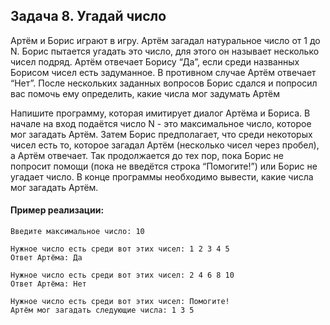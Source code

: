 ## Задача 8. Угадай число
Артём и Борис играют в игру. Артём загадал натуральное число от 1 до N. Борис пытается угадать это число, для этого он называет несколько чисел подряд. Артём отвечает Борису “Да”, если среди названных Борисом чисел есть задуманное. В противном случае Артём отвечает “Нет”. После нескольких заданных вопросов Борис сдался и попросил вас помочь ему определить, какие числа мог задумать Артём

Напишите программу, которая имитирует диалог Артёма и Бориса. В начале на вход подаётся число N - это максимальное число, которое мог загадать Артём. Затем Борис предполагает, что среди некоторых чисел есть то, которое загадал Артём (несколько чисел через пробел), а Артём отвечает. Так продолжается до тех пор, пока Борис не попросит помощи (пока не введётся строка “Помогите!”) или Борис не угадает число. В конце программы необходимо вывести, какие числа мог загадать Артём.

#### Пример реализации:
```
Введите максимальное число: 10

Нужное число есть среди вот этих чисел: 1 2 3 4 5
Ответ Артёма: Да

Нужное число есть среди вот этих чисел: 2 4 6 8 10
Ответ Артёма: Нет

Нужное число есть среди вот этих чисел: Помогите!
Артём мог загадать следующие числа: 1 3 5
```
